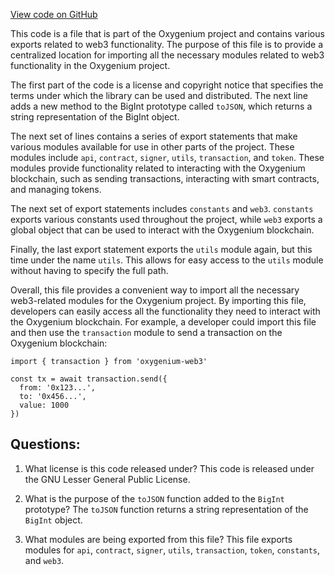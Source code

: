 [View code on GitHub](https://github.com/oxygenium/oxygenium-web3/packages/web3/src/index.ts)

This code is a file that is part of the Oxygenium project and contains various exports related to web3 functionality. The purpose of this file is to provide a centralized location for importing all the necessary modules related to web3 functionality in the Oxygenium project.

The first part of the code is a license and copyright notice that specifies the terms under which the library can be used and distributed. The next line adds a new method to the BigInt prototype called `toJSON`, which returns a string representation of the BigInt object.

The next set of lines contains a series of export statements that make various modules available for use in other parts of the project. These modules include `api`, `contract`, `signer`, `utils`, `transaction`, and `token`. These modules provide functionality related to interacting with the Oxygenium blockchain, such as sending transactions, interacting with smart contracts, and managing tokens.

The next set of export statements includes `constants` and `web3`. `constants` exports various constants used throughout the project, while `web3` exports a global object that can be used to interact with the Oxygenium blockchain.

Finally, the last export statement exports the `utils` module again, but this time under the name `utils`. This allows for easy access to the `utils` module without having to specify the full path.

Overall, this file provides a convenient way to import all the necessary web3-related modules for the Oxygenium project. By importing this file, developers can easily access all the functionality they need to interact with the Oxygenium blockchain. For example, a developer could import this file and then use the `transaction` module to send a transaction on the Oxygenium blockchain:

```
import { transaction } from 'oxygenium-web3'

const tx = await transaction.send({
  from: '0x123...',
  to: '0x456...',
  value: 1000
})
```
## Questions: 
 1. What license is this code released under?
   This code is released under the GNU Lesser General Public License.

2. What is the purpose of the `toJSON` function added to the `BigInt` prototype?
   The `toJSON` function returns a string representation of the `BigInt` object.

3. What modules are being exported from this file?
   This file exports modules for `api`, `contract`, `signer`, `utils`, `transaction`, `token`, `constants`, and `web3`.